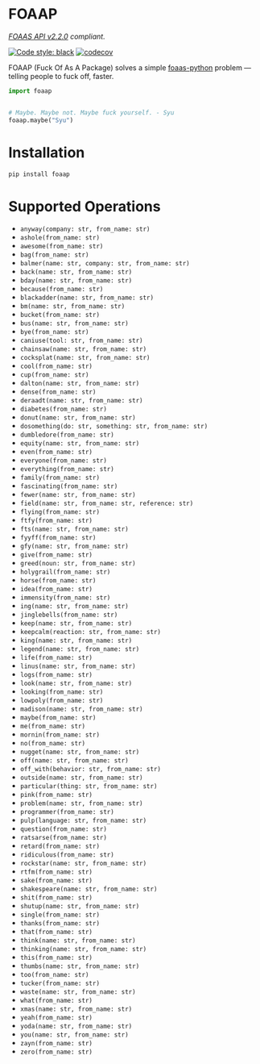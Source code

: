 # FOAAP

*[FOAAS API v2.2.0](https://foaas.com/) compliant.*


[![Code style: black](https://img.shields.io/badge/code%20style-black-000000.svg)](https://github.com/psf/black)
[![codecov](https://codecov.io/gh/ilhomidin/foaap/branch/main/graph/badge.svg?token=O0OYHO9VRT)](https://codecov.io/gh/ilhomidin/foaap)

FOAAP (Fuck Of As A Package) solves a simple [foaas-python](https://github.com/dmpayton/foaas-python) problem — telling people to fuck off, faster.

```python
import foaap


# Maybe. Maybe not. Maybe fuck yourself. - Syu
foaap.maybe("Syu")
```


# Installation
```bash
pip install foaap
```

# Supported Operations

- `anyway(company: str, from_name: str)`
- `ashole(from_name: str)`
- `awesome(from_name: str)`
- `bag(from_name: str)`
- `balmer(name: str, company: str, from_name: str)`
- `back(name: str, from_name: str)`
- `bday(name: str, from_name: str)`
- `because(from_name: str)`
- `blackadder(name: str, from_name: str)`
- `bm(name: str, from_name: str)`
- `bucket(from_name: str)`
- `bus(name: str, from_name: str)`
- `bye(from_name: str)`
- `caniuse(tool: str, from_name: str)`
- `chainsaw(name: str, from_name: str)`
- `cocksplat(name: str, from_name: str)`
- `cool(from_name: str)`
- `cup(from_name: str)`
- `dalton(name: str, from_name: str)`
- `dense(from_name: str)`
- `deraadt(name: str, from_name: str)`
- `diabetes(from_name: str)`
- `donut(name: str, from_name: str)`
- `dosomething(do: str, something: str, from_name: str)`
- `dumbledore(from_name: str)`
- `equity(name: str, from_name: str)`
- `even(from_name: str)`
- `everyone(from_name: str)`
- `everything(from_name: str)`
- `family(from_name: str)`
- `fascinating(from_name: str)`
- `fewer(name: str, from_name: str)`
- `field(name: str, from_name: str, reference: str)`
- `flying(from_name: str)`
- `ftfy(from_name: str)`
- `fts(name: str, from_name: str)`
- `fyyff(from_name: str)`
- `gfy(name: str, from_name: str)`
- `give(from_name: str)`
- `greed(noun: str, from_name: str)`
- `holygrail(from_name: str)`
- `horse(from_name: str)`
- `idea(from_name: str)`
- `immensity(from_name: str)`
- `ing(name: str, from_name: str)`
- `jinglebells(from_name: str)`
- `keep(name: str, from_name: str)`
- `keepcalm(reaction: str, from_name: str)`
- `king(name: str, from_name: str)`
- `legend(name: str, from_name: str)`
- `life(from_name: str)`
- `linus(name: str, from_name: str)`
- `logs(from_name: str)`
- `look(name: str, from_name: str)`
- `looking(from_name: str)`
- `lowpoly(from_name: str)`
- `madison(name: str, from_name: str)`
- `maybe(from_name: str)`
- `me(from_name: str)`
- `mornin(from_name: str)`
- `no(from_name: str)`
- `nugget(name: str, from_name: str)`
- `off(name: str, from_name: str)`
- `off_with(behavior: str, from_name: str)`
- `outside(name: str, from_name: str)`
- `particular(thing: str, from_name: str)`
- `pink(from_name: str)`
- `problem(name: str, from_name: str)`
- `programmer(from_name: str)`
- `pulp(language: str, from_name: str)`
- `question(from_name: str)`
- `ratsarse(from_name: str)`
- `retard(from_name: str)`
- `ridiculous(from_name: str)`
- `rockstar(name: str, from_name: str)`
- `rtfm(from_name: str)`
- `sake(from_name: str)`
- `shakespeare(name: str, from_name: str)`
- `shit(from_name: str)`
- `shutup(name: str, from_name: str)`
- `single(from_name: str)`
- `thanks(from_name: str)`
- `that(from_name: str)`
- `think(name: str, from_name: str)`
- `thinking(name: str, from_name: str)`
- `this(from_name: str)`
- `thumbs(name: str, from_name: str)`
- `too(from_name: str)`
- `tucker(from_name: str)`
- `waste(name: str, from_name: str)`
- `what(from_name: str)`
- `xmas(name: str, from_name: str)`
- `yeah(from_name: str)`
- `yoda(name: str, from_name: str)`
- `you(name: str, from_name: str)`
- `zayn(from_name: str)`
- `zero(from_name: str)`

